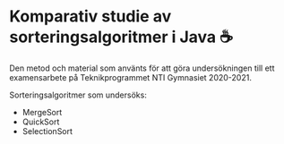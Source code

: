 # Komparativ studie av sorteringsalgoritmer i Java ☕

Den metod och material som använts för att göra undersökningen till ett examensarbete på Teknikprogrammet NTI Gymnasiet 2020-2021.

Sorteringsalgoritmer som undersöks:
- MergeSort
- QuickSort
- SelectionSort
